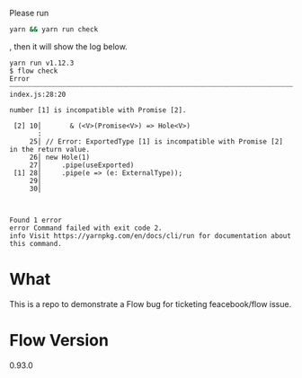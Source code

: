 Please run

```bash
yarn && yarn run check
```

, then it will show the log below.

```
yarn run v1.12.3
$ flow check
Error ┈┈┈┈┈┈┈┈┈┈┈┈┈┈┈┈┈┈┈┈┈┈┈┈┈┈┈┈┈┈┈┈┈┈┈┈┈┈┈┈┈┈┈┈┈┈┈┈┈┈┈┈┈┈┈┈┈┈┈┈┈┈┈┈┈┈┈┈┈┈┈┈┈┈┈┈┈┈┈┈┈┈┈┈┈┈┈┈┈┈┈┈┈┈┈┈┈┈┈ index.js:28:20

number [1] is incompatible with Promise [2].

 [2] 10│       & (<V>(Promise<V>) => Hole<V>)
       :
     25│ // Error: ExportedType [1] is incompatible with Promise [2] in the return value.
     26│ new Hole(1)
     27│     .pipe(useExported)
 [1] 28│     .pipe(e => (e: ExternalType));
     29│
     30│



Found 1 error
error Command failed with exit code 2.
info Visit https://yarnpkg.com/en/docs/cli/run for documentation about this command.
```

# What

This is a repo to demonstrate a Flow bug for ticketing feacebook/flow issue.  

# Flow Version

0.93.0
